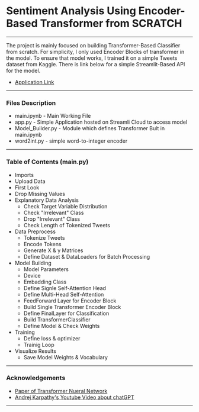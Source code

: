 # Sentiment Analysis Using Encoder-Based Transformer from SCRATCH
___
The project is mainly focused on building Transformer-Based Classifier from scratch. For simplicity, I only used Encoder Blocks of transformer in the model. To ensure that model works, I trained it on a simple Tweets dataset from Kaggle. There is link below for a simple Streamlit-Based API for the model.
* [Application Link](https://lukabarbakadze-sentiment-analysis-using-transformer-app-uccs6l.streamlit.app/)
___
### Files Description
* main.ipynb - Main Working File
* app.py - Simple Application hosted on Streamli Cloud to access model
* Model_Builder.py - Module which defines Transformer Bult in main.ipynb
* word2int.py - simple word-to-integer encoder
___
### Table of Contents (main.py)
* Imports
* Upload Data
* First Look
* Drop Missing Values
* Explanatory Data Analysis
  * Check Target Variable Distribution
  * Check "Irrelevant" Class
  * Drop "Irrelevant" Class
  * Check Length of Tokenized Tweets
* Data Preprocess
  * Tokenize Tweets
  * Encode Tokens
  * Generate X & y Matrices
  * Define Dataset & DataLoaders for Batch Processing
* Model Building
  * Model Parameters
  * Device
  * Embadding Class
  * Define Signle Self-Attention Head
  * Define Multi-Head Self-Attention
  * FeedForward Layer for Encoder Block
  * Build Single Transformer Encoder Block
  * Define FinalLayer for Classification
  * Build TransformerClassifier
  * Define Model & Check Weights
* Training
  * Define loss & optimizer
  * Trainig Loop
* Visualize Results
  * Save Model Weights & Vocabulary
___
### Acknowledgements
* [Paper of Transformer Nueral Network](https://arxiv.org/abs/1706.03762)
* [Andrej Karpathy's Youtube Video about chatGPT](https://www.youtube.com/watch?v=kCc8FmEb1nY&t=4876s&ab_channel=AndrejKarpathy)
___
